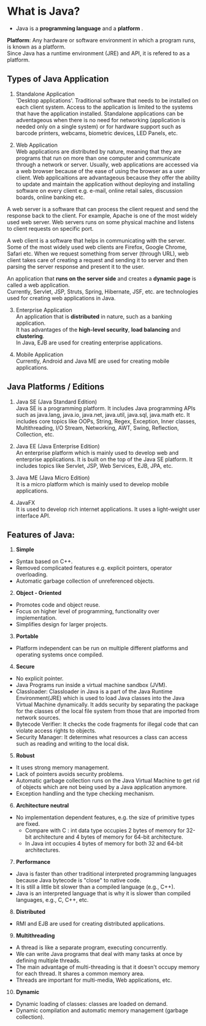 # What is Java?

* Java is a **programming language** and a **platform** .

**Platform**: Any hardware or software environment in which a program runs, is known as a platform. <br> 
Since Java has a runtime environment (JRE) and API, it is refered to as a platform.

## Types of Java Application

1) Standalone Application <br>
'Desktop applications'. Traditional software that needs to be installed on each client system. Access to the application is limited to the systems that have the application installed. Standalone applications can be adventageous when there is no need for networking (application is needed only on a single system) or for hardware support such as barcode printers, webcams, biometric devices, LED Panels, etc.

2) Web Application <br>
Web applications are distributed by nature, meaning that they are programs that run on more than one computer and communicate through a network or server. Usually, web applications are accessed via a web browser because of the ease of using the browser as a user client. Web applicaitions are advantageous because they offer the ability to update and maintain the application without deploying and installing software on every client e.g. e-mail, online retail sales, discussion boards, online banking etc. 

A web server is a software that can process the client request and send the response back to the client. For example, Apache is one of the most widely used web server. Web servers runs on some physical machine and listens to client requests on specific port.

A web client is a software that helps in communicating with the server. Some of the most widely used web clients are Firefox, Google Chrome, Safari etc. When we request something from server (through URL), web client takes care of creating a request and sending it to server and then parsing the server response and present it to the user.

An application that **runs on the server side** and creates a **dynamic page** is called a web application. <br>
Currently, Servlet, JSP, Struts, Spring, Hibernate, JSF, etc. are technologies used for creating web applications in Java.

3) Enterprise Application <br>
An application that is **distributed** in nature, such as a banking application. <br> 
It has advantages of the **high-level security**, **load balancing** and **clustering**. <br>
In Java, EJB are used for creating enterprise applications.

4) Mobile Application <br>
Currently, Android and Java ME are used for creating mobile applications.

## Java Platforms / Editions

1) Java SE (Java Standard Edition) <br>
Java SE is a programming platform. It includes Java programming APIs such as java.lang, java.io, java.net, java.util, java.sql, java.math etc. It includes core topics like OOPs, String, Regex, Exception, Inner classes, Multithreading, I/O Stream, Networking, AWT, Swing, Reflection, Collection, etc.

2) Java EE (Java Enterprise Edition) <br>
An enterprise platform which is mainly used to develop web and enterprise applications. It is built on the top of the Java SE platform. It includes topics like Servlet, JSP, Web Services, EJB, JPA, etc.

3) Java ME (Java Micro Edition) <br>
It is a micro platform which is mainly used to develop mobile applications.

4) JavaFX <br>
It is used to develop rich internet applications. It uses a light-weight user interface API.

## Features of Java:

1) **Simple**<br>
* Syntax based on C++.
* Removed complicated features e.g. explicit pointers, operator overloading.
* Automatic garbage collection of unreferenced objects.
2) **Object - Oriented**<br> 
* Promotes code and object reuse. 
* Focus on higher level of programming, functionality over implementation.
* Simplifies design for larger projects.
3) **Portable** <br>
* Platform independent can be run on multiple different platforms and operating systems once compiled. 
4) **Secure** <br>
* No explicit pointer.
* Java Programs run inside a virtual machine sandbox (JVM).
* Classloader: Classloader in Java is a part of the Java Runtime Environment(JRE) which is used to load Java classes into the Java Virtual Machine dynamically. It adds security by separating the package for the classes of the local file system from those that are imported from network sources.
* Bytecode Verifier: It checks the code fragments for illegal code that can violate access rights to objects.
* Security Manager: It determines what resources a class can access such as reading and writing to the local disk.
5) **Robust**
* It uses strong memory management.
* Lack of pointers avoids security problems.
* Automatic garbage collection  runs on the Java Virtual Machine to get rid of objects which are not being used by a Java application anymore.
* Exception handling and the type checking mechanism.
6) **Architecture neutral** <br>
* No implementation dependent features, e.g. the size of primitive types are fixed.
  - Compare with C : int data type occupies 2 bytes of memory for 32-bit architecture and 4 bytes of memory for 64-bit architecture.
  - In Java int occupies 4 bytes of memory for both 32 and 64-bit architectures.
7) **Performance** <br>
* Java is faster than other traditional interpreted programming languages because Java bytecode is "close" to native code.
* It is still a little bit slower than a compiled language (e.g., C++). 
* Java is an interpreted language that is why it is slower than compiled languages, e.g., C, C++, etc.
8) **Distributed** <br>
* RMI and EJB are used for creating distributed applications. 
9) **Multithreading** <br>
* A thread is like a separate program, executing concurrently. 
* We can write Java programs that deal with many tasks at once by defining multiple threads. 
* The main advantage of multi-threading is that it doesn't occupy memory for each thread. It shares a common memory area. 
* Threads are important for multi-media, Web applications, etc.
10) **Dynamic** <br>
* Dynamic loading of classes: classes are loaded on demand. 
* Dynamic compilation and automatic memory management (garbage collection).

